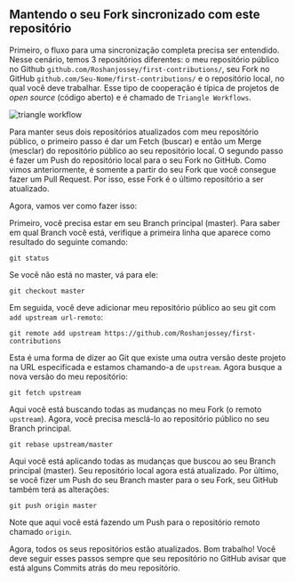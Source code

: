 ## Mantendo o seu Fork sincronizado com este repositório

Primeiro, o fluxo para uma sincronização completa precisa ser entendido. Nesse cenário, temos 3 repositórios diferentes: o meu repositório público no Github `github.com/Roshanjossey/first-contributions/`, seu Fork no GitHub `github.com/Seu-Nome/first-contributions/` e o repositório local, no qual você deve trabalhar. Esse tipo de cooperação é típica de projetos de *open source* (código aberto) e é chamado de `Triangle Workflows`.

<img style="float;" src="https://firstcontributions.github.io/assets/additional-material/triangle_workflow.png" alt="triangle workflow" />

Para manter seus dois repositórios atualizados com meu repositório público, o primeiro passo é dar um Fetch (buscar) e então um Merge (mesclar) do repositório público ao seu repositório local.
O segundo passo é fazer um Push do repositório local para o seu Fork no GitHub. Como vimos anteriormente, é somente a partir do seu Fork que você consegue fazer um Pull Request. Por isso, esse Fork é o último repositório a ser atualizado.

Agora, vamos ver como fazer isso:

Primeiro, você precisa estar em seu Branch principal (master). Para saber em qual Branch você está, verifique a primeira linha que aparece como resultado do seguinte comando:
```
git status
```
Se você não está no master, vá para ele:
```
git checkout master
```

Em seguida, você deve adicionar meu repositório público ao seu git com `add upstream url-remoto`:
```
git remote add upstream https://github.com/Roshanjossey/first-contributions
```
Esta é uma forma de dizer ao Git que existe uma outra versão deste projeto na URL especificada e estamos chamando-a de `upstream`. Agora busque a nova versão do meu repositório:
```
git fetch upstream
```

Aqui você está buscando todas as mudanças no meu Fork (o remoto `upstream`). Agora, você precisa mesclá-lo ao repositório público no seu Branch principal.
```
git rebase upstream/master
```
Aqui você está aplicando todas as mudanças que buscou ao seu Branch principal (master). Seu repositório local agora está atualizado. Por último, se você fizer um Push do seu Branch master para o seu Fork, seu GitHub também terá as alterações:
```
git push origin master
```
Note que aqui você está fazendo um Push para o repositório remoto chamado `origin`.

Agora, todos os seus repositórios estão atualizados. Bom trabalho! Você deve seguir esses passos sempre que seu repositório no GitHub avisar que está alguns Commits atrás do meu repositório.
